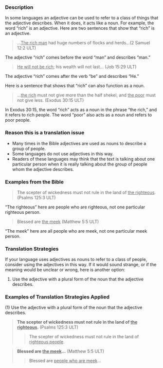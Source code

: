 

### Description

In some languages an adjective can be used to refer to a class of things that the adjective describes. When it does, it acts like a noun. For example, the word “rich” is an adjective. Here are two sentences that show that “rich” is an adjective.
> …<u>The rich man</u> had huge numbers of flocks and herds…(2 Samuel 12:2 ULT)

The adjective “rich” comes before the word “man” and describes “man.”

> <u>He will not be rich</u>; his wealth will not last… (Job 15:29 ULT)

The adjective “rich” comes after the verb “be” and describes “He.”

Here is a sentence that shows that “rich” can also function as a noun.

> …<u>the rich</u> must not give more than the half shekel, and <u>the poor</u> must not give less. (Exodus 30:15 ULT)

In Exodus 30:15, the word “rich” acts as a noun in the phrase “the rich,” and it refers to rich people. The word “poor” also acts as a noun and refers to poor people.

### Reason this is a translation issue

* Many times in the Bible adjectives are used as nouns to describe a group of people.
* Some languages do not use adjectives in this way.
* Readers of these languages may think that the text is talking about one particular person when it is really talking about the group of people whom the adjective describes.

### Examples from the Bible

> The scepter of wickedness must not rule in the land of <u>the righteous</u>. (Psalms 125:3 ULT)

“The righteous” here are people who are righteous, not one particular righteous person.

> Blessed are <u>the meek</u> (Matthew 5:5 ULT)

“The meek” here are all people who are meek, not one particular meek person.

### Translation Strategies

If your language uses adjectives as nouns to refer to a class of people, consider using the adjectives in this way. If it would sound strange, or if the meaning would be unclear or wrong, here is another option:

1. Use the adjective with a plural form of the noun that the adjective describes.

### Examples of Translation Strategies Applied

(1) Use the adjective with a plural form of the noun that the adjective describes.

> **The scepter of wickedness must not rule in the land of <u>the righteous</u>.** (Psalms 125:3 ULT)
>> The scepter of wickedness must not rule in the land of <u>righteous people</u>.

> **Blessed are <u>the meek</u>…** (Matthew 5:5 ULT)
>> Blessed are <u>people who are meek</u>…


